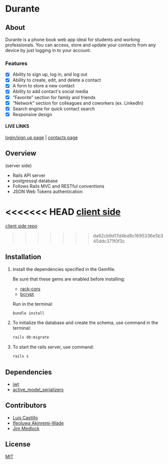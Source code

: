 # Durante 

## About

Durante is a phone book web app ideal for students and working professionals. You can access, store and update your contacts from any device by just logging in to your account. 

### Features

- [x] Ability to sign up, log in, and log out
- [x] Ability to create, edit, and delete a contact
- [x] A form to store a new contact
- [x] Ability to add contact's social media
- [x] “Favorite” section for family and friends
- [x] “Network” section for colleagues and coworkers (ex. LinkedIn)
- [x] Search engine for quick contact search
- [x] Responsive design

#### LIVE LINKS

[login/sign up page](https://toucan-landing.netlify.app/) | 
[contacts page](https://toucan-main.netlify.app/)

## Overview
(server side) 
 
* Rails API server
* postgressql database
* Follows Rails MVC and RESTful conventions
* JSON Web Tokens authentication


<<<<<<< HEAD
[client side](https://github.com/chingu-voyages/v38-toucans-team-01)
=======
[client side repo](https://github.com/chingu-voyages/v38-toucans-team-01)
>>>>>>> da92cb9d17d4bd8c1695336e5b345ddc371f0f3c

## Installation

1. Install the dependencies specified in the Gemfile.

    Be sure that these gems are enabled before installing:

    * [rack-cors](https://github.com/cyu/rack-cors)
    * [bcrypt](https://github.com/bcrypt-ruby/bcrypt-ruby)

    Run in the terminal:

    ```bash
    bundle install
    ```

2. To initialize the database and create the schema, use command in the terminal:

    ```bash
    rails db:migrate
    ```

3. To start the rails server, use command:

    ```bash
    rails s
    ```

## Dependencies

* [jwt](https://github.com/jwt/ruby-jwt)
* [active_model_serializers](https://api.rubyonrails.org/classes/ActiveModel/Serialization.html)

## Contributors
* [Luis Castillo](https://github.com/LuisCastilloKC) 
* [Ifeoluwa Akinremi-Wade](https://github.com/IfeAkiWad)
* [Jim Medlock](https://github.com/jdmedlock)

## License
[MIT](https://choosealicense.com/licenses/mit/)
